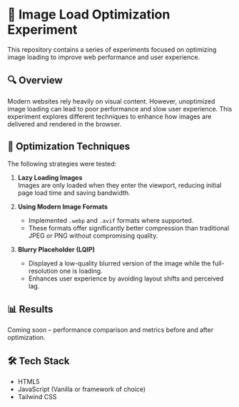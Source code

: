 # 🧪 Image Load Optimization Experiment

This repository contains a series of experiments focused on optimizing image loading to improve web performance and user experience.

## 🔍 Overview

Modern websites rely heavily on visual content. However, unoptimized image loading can lead to poor performance and slow user experience. This experiment explores different techniques to enhance how images are delivered and rendered in the browser.

## 🚀 Optimization Techniques

The following strategies were tested:

1. **Lazy Loading Images**  
   Images are only loaded when they enter the viewport, reducing initial page load time and saving bandwidth.

2. **Using Modern Image Formats**

   - Implemented `.webp` and `.avif` formats where supported.
   - These formats offer significantly better compression than traditional JPEG or PNG without compromising quality.

3. **Blurry Placeholder (LQIP)**
   - Displayed a low-quality blurred version of the image while the full-resolution one is loading.
   - Enhances user experience by avoiding layout shifts and perceived lag.

## 📊 Results

Coming soon – performance comparison and metrics before and after optimization.

## 🛠️ Tech Stack

- HTML5
- JavaScript (Vanilla or framework of choice)
- Tailwind CSS
